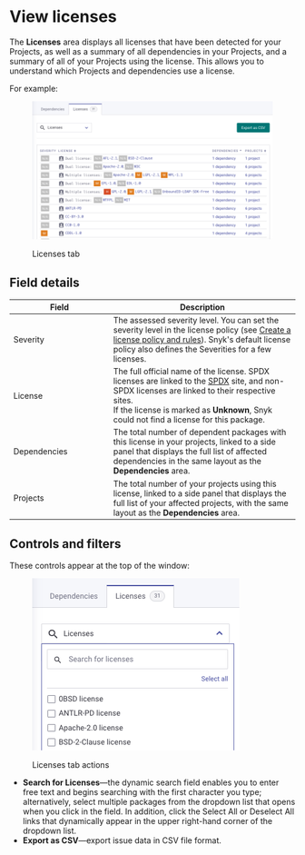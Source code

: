 # View licenses

The **Licenses** area displays all licenses that have been detected for your Projects, as well as a summary of all dependencies in your Projects, and a summary of all of your Projects using the license. This allows you to understand which Projects and dependencies use a license.

For example:

<div align="left">

<figure><img src="../../.gitbook/assets/Screenshot 2023-05-11 at 15.38.44.png" alt="Licenses tab"><figcaption><p>Licenses tab</p></figcaption></figure>

</div>

## **Field details**

<table><thead><tr><th width="162">Field</th><th>Description</th></tr></thead><tbody><tr><td>Severity</td><td>The assessed severity level. You can set the severity level in the license policy (see <a href="../policies/license-policies/create-a-license-policy-and-rules.md">Create a license policy and rules</a>). Snyk's default license policy also defines the Severities for a few licenses.</td></tr><tr><td>License</td><td>The full official name of the license. SPDX licenses are linked to the <a href="https://spdx.org">SPDX</a> site, and non-SPDX licenses are linked to their respective sites.<br>If the license is marked as <strong>Unknown</strong>, Snyk could not find a license for this package.</td></tr><tr><td>Dependencies</td><td>The total number of dependent packages with this license in your projects, linked to a side panel that displays the full list of affected dependencies in the same layout as the <strong>Dependencies</strong> area.</td></tr><tr><td>Projects</td><td>The total number of your projects using this license, linked to a side panel that displays the full list of your affected projects, with the same layout as the <strong>Dependencies</strong> area.</td></tr></tbody></table>

## **Controls and filters**

These controls appear at the top of the window:

<div align="left">

<figure><img src="../../.gitbook/assets/Screenshot 2023-05-11 at 15.50.22.png" alt="Licenses tab actions"><figcaption><p>Licenses tab actions</p></figcaption></figure>

</div>

* **Search for Licenses**—the dynamic search field enables you to enter free text and begins searching with the first character you type; alternatively, select multiple packages from the dropdown list that opens when you click in the field. In addition, click the Select All or Deselect All links that dynamically appear in the upper right-hand corner of the dropdown list.
* **Export as CSV**—export issue data in CSV file format.
